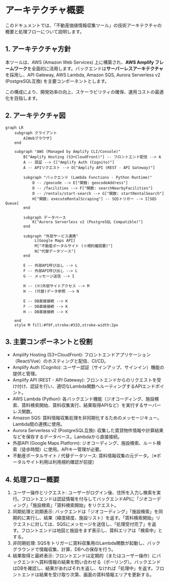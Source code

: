 # アーキテクチャ概要

このドキュメントでは、「不動産価値情報収集ツール」の技術アーキテクチャの概要と処理フローについて説明します。

## 1. アーキテクチャ方針

本ツールは、AWS (Amazon Web Services) 上に構築され、**AWS Amplify フレームワーク**を全面的に活用します。バックエンドは**サーバーレスアーキテクチャ**を採用し、API Gateway, AWS Lambda, Amazon SQS, Aurora Serverless v2 (PostgreSQL互換) を主要コンポーネントとします。

この構成により、開発効率の向上、スケーラビリティの確保、運用コストの最適化を目指します。

## 2. アーキテクチャ図

```mermaid
graph LR
    subgraph クライアント
        A[Webブラウザ]
    end

    subgraph "AWS (Managed by Amplify CLI/Console)"
        B["Amplify Hosting (S3+CloudFront)"] -- フロントエンド配信 --> A
        A -- 認証 --> C["Amplify Auth (Cognito)"]
        A -- APIリクエスト --> D["Amplify API (REST - API Gateway)"]

        subgraph "バックエンド (Lambda Functions - Python Runtime)"
            D -- /geocode --> E["関数: geocodeAddress"]
            D -- /facilities --> F["関数: searchNearbyFacilities"]
            D -- /rentals/start-search --> G["関数: startRentalSearch"]
            H["関数: executeRentalScraping"] -- SQSトリガー --> I[SQS Queue]
        end

        subgraph データベース
            K["Aurora Serverless v2 (PostgreSQL Compatible)"]
        end

        subgraph "外部サービス連携"
             L[Google Maps API]
             M["不動産ポータルサイト (※規約確認要)"]
             N["代替データソース"]
        end

        E -- 外部API呼び出し --> L
        F -- 外部API呼び出し --> L
        G -- メッセージ送信 --> I

        H -- (※)外部サイトアクセス --> M
        H -- (代替)データ参照 --> N

        E -- DB直接接続 --> K
        F -- DB直接接続 --> K
        H -- DB直接接続 --> K

    end
    style M fill:#f9f,stroke:#333,stroke-width:2px
``` 

## 3. 主要コンポーネントと役割

- Amplify Hosting (S3+CloudFront): フロントエンドアプリケーション（React/Vue）のホスティングと配信、CI/CD。
- Amplify Auth (Cognito): ユーザー認証（サインアップ、サインイン）機能の提供と管理。
- Amplify API (REST - API Gateway): フロントエンドからのリクエストを受け付け、認証を行い、適切なLambda関数へルーティングするAPIエンドポイント。
- AWS Lambda (Python): 各バックエンド機能（ジオコーディング、施設検索、賃料検索開始、賃料収集実行、結果取得APIなど）を実行するサーバーレス関数。
- Amazon SQS: 賃料情報収集処理を非同期化するためのメッセージキュー。Lambda間の連携に使用。
- Aurora Serverless v2 (PostgreSQL互換): 収集した賃貸物件情報や計算結果などを保存するデータベース。Lambdaから直接接続。
- 外部API (Google Maps Platform): ジオコーディング、施設検索、ルート検索（徒歩時間）に使用。APIキー管理が必要。
- 不動産ポータルサイト / 代替データソース: 賃料情報収集の元データ。（※ポータルサイト利用は利用規約確認が前提）

## 4. 処理フロー概要
1. ユーザー操作とリクエスト: ユーザーがログイン後、住所を入力し検索を実行。フロントエンドは認証情報を付与してバックエンドAPIに「ジオコーディング」「施設検索」「賃料検索開始」をリクエスト。
2. 同期処理と初期表示: バックエンドは「ジオコーディング」「施設検索」を同期的に実行し、結果（緯度経度、施設リスト）を返す。「賃料検索開始」リクエストに対しては、SQSにメッセージを送信し、「処理受付完了」を返す。フロントエンドは地図と施設をまず表示し、賃料エリアは「検索中」とする。
3. 非同期処理: SQSをトリガーに賃料収集用のLambda関数が起動し、バックグラウンドで情報収集、計算、DBへの保存を行う。
4. 結果取得と最終表示: フロントエンドは定期的（またはユーザー操作）にバックエンドへ賃料情報の結果を問い合わせる（ポーリング）。バックエンドはDBを確認し、結果があればそれを返し、なければ「処理中」を返す。フロントエンドは結果を受け取り次第、画面の賃料情報エリアを更新する。